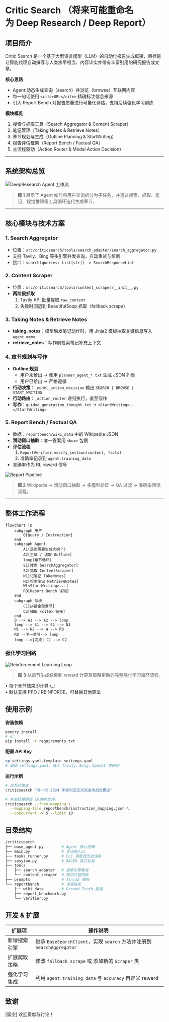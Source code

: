 # Critic Search （将来可能重命名为 Deep Research / Deep Report）

## 项目简介
Critic Search 是一个基于大型语言模型（LLM）的自动化报告生成框架，目标是让智能代理自动撰写与人类水平相当、内容详实并带有丰富引用的研究报告或文章。

**核心思路**

- Agent 动态生成查询（search）并浏览（browse）互联网内容  
- 每一句话使用 `<cite>URL</cite>` 精确标注信息来源  
- 引入 Report Bench 对报告质量进行可量化评估，支持后续强化学习训练  

**模块概览**

1. 搜索与抓取工具（Search Aggregator & Content Scraper）  
2. 笔记管理（Taking Notes & Retrieve Notes）  
3. 章节规划与生成（Outline Planning & StartWriting）  
4. 报告评估框架（Report Bench / Factual QA）  
5. 主流程驱动（Action Router & Model Action Decision）  

---

## 系统架构总览

![DeepResearch Agent 工作流](images/DeepResearch_Agent.png)

> **图 1** 展示了 Agent 如何将用户查询拆分为子任务，并通过搜索、抓取、笔记、视觉推理等工具循环迭代生成章节。

---

## 核心模块与技术方案

### 1. Search Aggregator
- 位置：`src/criticsearch/tools/search_adapter/search_aggregator.py`  
- 支持 Tavily、Bing 等多引擎并发查询，自动重试与熔断  
- 接口：`search(queries: List[str]) -> SearchResponseList`  

### 2. Content Scraper
- 位置：`src/criticsearch/tools/content_scraper/__init__.py`  
- **两阶段抓取**  
  1. Tavily API 批量提取 `raw_content`  
  2. 失败时回退到 BeautifulSoup 抓取（fallback scrape）  

### 3. Taking Notes & Retrieve Notes
- **taking_notes**：模型触发笔记动作时，用 Jinja2 模板抽取关键信息写入 `agent.memo`  
- **retrieve_notes**：写作前检索笔记补充上下文  

### 4. 章节规划与写作
- **Outline 规划**  
  - 用户未给出 → 使用 `planner_agent_*.txt` 生成 JSON 列表  
  - 用户已给出 → 严格遵循  
- **行动决策**：`_model_action_decision` 输出 `SEARCH | BROWSE | START_WRITING`  
- **行动路由**：`_action_router` 递归执行，直至写作  
- **写作**：`guided_generation_thought.txt` → `<StartWriting>...</StartWriting>`  

### 5. Report Bench / Factual QA
- 数据：`reportbench/wiki_data` 中的 Wikipedia JSON  
- **滑动窗口抽取**：唯一答案用 `<box>` 包裹  
- **评估流程**  
  1. `ReportVerifier.verify_section(content, facts)`  
  2. 准确率记录到 `agent.training_data`  
- 准确率作为 RL reward 信号  

![Report Pipeline](images/report_pipeline.png)

> **图 2** Wikipedia → 滑动窗口抽取 → 多模型验证 → QA 过滤 → 准确率回馈流程。

---

## 整体工作流程

```mermaid
flowchart TD
    subgraph 用户
        Q[Query / Instruction]
    end
    subgraph Agent
        A1(是否需要生成大纲？)
        A2[生成 / 读取 Outline]
        loop(章节循环)
        S1[搜索 SearchAggregator]
        S2[抓取 ContentScraper]
        N1[记笔记 TakeNotes]
        N2[检索笔记 RetrieveNotes]
        W[<StartWriting>...]
        RB[Report Bench 评测]
    end
    subgraph 系统
        C1[拼接全部章节]
        C2[抽取 <cite> 链接]
    end
    Q --> A1 --> A2 --> loop
    loop --> S1 --> S2 --> N1
    N1 --> N2 --> W --> RB
    RB --下一章节--> loop
    loop -->|完成| C1 --> C2
```


### 强化学习回路

![Reinforcement Learning Loop](images/RL_route.png)

> **图 3** 从章节生成结束到 reward 计算及策略更新的完整强化学习循环流程。

• 每个章节结束即计算 r_t  
• 默认支持 PPO / REINFORCE，可替换其他算法



## 使用示例

**安装依赖**
```bash
poetry install
# or
pip install -r requirements.txt
```

**配置 API Key**
```bash
cp settings.yaml.template settings.yaml
# 编辑 settings.yaml，填入 Tavily、Bing、OpenAI 等密钥
```

**运行示例**
```bash
# 交互式模式
criticsearch "写一份 2024 年叙利亚反对派进攻战役概述"

# 并发批量模式（从映射文件）
criticsearch --from-mapping \
  --mapping-file reportbench/instruction_mapping.json \
  --concurrent -w 5 --limit 10
```


## 目录结构

```bash
/criticsearch
├── base_agent.py        # Agent 核心逻辑
├── main.py              # 主流程入口
├── tasks_runner.py      # CLI 调度及历史保存
├── session.py           # RAGEN 接口封装
├── tools
│   ├── search_adapter   # 搜索引擎集成
│   └── content_scraper  # 网页内容抓取
├── prompts              # Jinja2 模板
└── reportbench          # 评估框架
    ├── wiki_data        # Ground Truth 数据
    ├── report_benchmark.py
    └── verifier.py

```

## 开发 & 扩展

| 扩展项       | 操作说明                                                         |
| ------------ | ---------------------------------------------------------------- |
| 新增搜索引擎 | 继承 `BaseSearchClient`，实现 `search` 方法并注册到 `SearchAggregator` |
| 扩展爬取策略 | 修改 `fallback_scrape` 或 添加新的 `Scraper` 类                  |
| 强化学习集成 | 利用 `agent.training_data` 与 `accuracy` 自定义 reward           |



## 致谢

[留空]
欢迎贡献与讨论！
